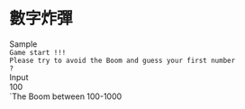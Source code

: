 # 數字炸彈
Sample<br>
`Game start !!!`<br>
`Please try to avoid the Boom and guess your first number`<br>
`?`<br>
Input<br>
100<br>
`The Boom between 100-1000
